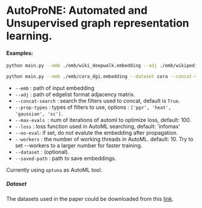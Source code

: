 # AutoProNE: Automated and Unsupervised graph representation learning.
<h4>Examples:</h4>

```bash
python main.py --emb ./emb/wiki_deepwalk.embedding --adj ./emb/wikipedia.ungraph --saved-path ./out/wiki_spectral.embedding

python main.py --emb ./emb/cora_dgi.embedding --dataset cora --concat-search --prop-types sc ppr heat gaussian
```

* `--emb` : path of input embedding
* `--adj` : path of edgelist format adjacency matrix.
* `--concat-search` : search the filters used to concat, default is `True`.
* `--prop-types` : types of filters to use, options : `['ppr', 'heat', 'gaussian', 'sc']`.
* `--max-evals `: num of iterations of automl to optimize loss, default: 100.
* `--loss` : loss function used in AutoML searching, default: 'infomax'
* `--no-eval`: if set, do not evalute the embedding after propagation.
* `--workers` : the number of working threads in AutoML. default: 10. Try to set --workers to a larger number for faster training.  
* `--dataset` : (optional).
* `--saved-path` : path to save embeddings.


Currently using `optuna` as AutoML tool.



<h5> Dataset</h5>

The datasets used in the paper could be downloaded from this [link](https://cloud.tsinghua.edu.cn/f/546ee33df09c40cfa18a/?dl=1).



